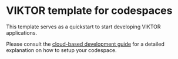 # VIKTOR template for codespaces
This template serves as a quickstart to start developing VIKTOR applications.

Please consult the [cloud-based development guide](https://docs.viktor.ai/docs/getting-started/installation/remote-development/) for a detailed explanation on how to setup your codespace.
